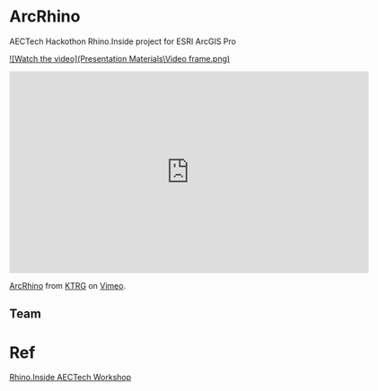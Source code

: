 # ArcRhino

AECTech Hackothon Rhino.Inside project for ESRI ArcGIS Pro

[![Watch the video](Presentation Materials\Video frame.png)](https://vimeo.com/367573952)

<iframe src="https://player.vimeo.com/video/367573952?color=ffffff&title=0&byline=0&portrait=0" width="640" height="360" frameborder="0" allow="autoplay; fullscreen" allowfullscreen></iframe>
<p><a href="https://vimeo.com/367573952">ArcRhino</a> from <a href="https://vimeo.com/ktrg">KTRG</a> on <a href="https://vimeo.com">Vimeo</a>.</p>

## Team


# Ref 

[Rhino.Inside AECTech Workshop](https://github.com/mcneel/Rhino.Inside-Workshop)